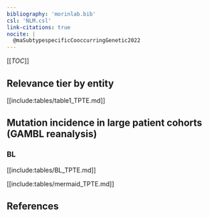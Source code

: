 ```yaml
---
bibliography: 'morinlab.bib'
csl: 'NLM.csl'
link-citations: true
nocite: |
  @maSubtypespecificCooccurringGenetic2022  
---
```


[[_TOC_]]




## Relevance tier by entity

[[include:tables/table1_TPTE.md]]

## Mutation incidence in large patient cohorts (GAMBL reanalysis)

### BL

[[include:tables/BL_TPTE.md]]



[[include:tables/mermaid_TPTE.md]]

## References


